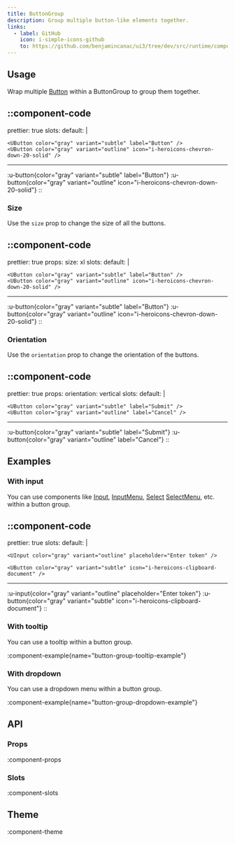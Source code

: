 ```yaml
---
title: ButtonGroup
description: Group multiple button-like elements together.
links:
  - label: GitHub
    icon: i-simple-icons-github
    to: https://github.com/benjamincanac/ui3/tree/dev/src/runtime/components/ButtonGroup.vue
---
```


## Usage

Wrap multiple [Button](/components/button) within a ButtonGroup to group them together.

::component-code
---
prettier: true
slots:
  default: |

    <UButton color="gray" variant="subtle" label="Button" />
    <UButton color="gray" variant="outline" icon="i-heroicons-chevron-down-20-solid" />
---
:u-button{color="gray" variant="subtle" label="Button"}
:u-button{color="gray" variant="outline" icon="i-heroicons-chevron-down-20-solid"}
::

### Size

Use the `size` prop to change the size of all the buttons.

::component-code
---
prettier: true
props:
  size: xl
slots:
  default: |

    <UButton color="gray" variant="subtle" label="Button" />
    <UButton color="gray" variant="outline" icon="i-heroicons-chevron-down-20-solid" />
---
:u-button{color="gray" variant="subtle" label="Button"}
:u-button{color="gray" variant="outline" icon="i-heroicons-chevron-down-20-solid"}
::

### Orientation

Use the `orientation` prop to change the orientation of the buttons.

::component-code
---
prettier: true
props:
  orientation: vertical
slots:
  default: |

    <UButton color="gray" variant="subtle" label="Submit" />
    <UButton color="gray" variant="outline" label="Cancel" />
---
:u-button{color="gray" variant="subtle" label="Submit"}
:u-button{color="gray" variant="outline" label="Cancel"}
::

## Examples

### With input

You can use components like [Input](/components/input), [InputMenu](/components/input-menu), [Select](/components/select) [SelectMenu](/components/select-menu), etc. within a button group.

::component-code
---
prettier: true
slots:
  default: |

    <UInput color="gray" variant="outline" placeholder="Enter token" />

    <UButton color="gray" variant="subtle" icon="i-heroicons-clipboard-document" />
---
:u-input{color="gray" variant="outline" placeholder="Enter token"}
:u-button{color="gray" variant="subtle" icon="i-heroicons-clipboard-document"}
::

### With tooltip

You can use a tooltip within a button group.

:component-example{name="button-group-tooltip-example"}

### With dropdown

You can use a dropdown menu within a button group.

:component-example{name="button-group-dropdown-example"}

## API

### Props

:component-props

### Slots

:component-slots

## Theme

:component-theme
